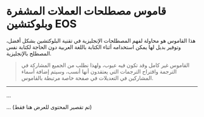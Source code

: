 # قاموس مصطلحات العملات المشفرة وبلوكتشين EOS

هذا القاموس هو محاولة لفهم المصطلحات الإنجليزية في تقنية البلوكتشين بشكل أفضل، وتوفير بديل لها يمكن استخدامه أثناء الكتابة باللغة العربية دون الحاجة لكتابة نفس المصطلح بالإنجليزية.

> القاموس غير كامل وقد تكون فيه عيوب، ولهذا نطلب من الجميع المشاركة في الترجمة واقتراح الترجمات التي يعتقدون أنها أنسب، وسيتم إضافة أسماء المشاركين في التعديلات في صفحة خاصة مرتبطة بالقاموس.

---

...

... (تم تقصير المحتوى للعرض هنا فقط)